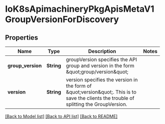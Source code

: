 # IoK8sApimachineryPkgApisMetaV1GroupVersionForDiscovery

## Properties
Name | Type | Description | Notes
------------ | ------------- | ------------- | -------------
**group_version** | **String** | groupVersion specifies the API group and version in the form \&quot;group/version\&quot; | 
**version** | **String** | version specifies the version in the form of \&quot;version\&quot;. This is to save the clients the trouble of splitting the GroupVersion. | 

[[Back to Model list]](../README.md#documentation-for-models) [[Back to API list]](../README.md#documentation-for-api-endpoints) [[Back to README]](../README.md)


